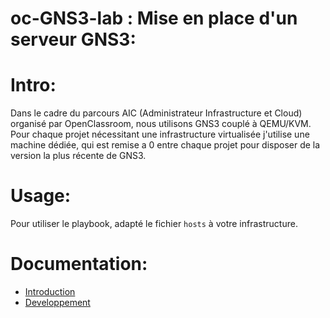 oc-GNS3-lab : Mise en place d'un serveur GNS3:
=====

Intro:
===

Dans le cadre du parcours AIC (Administrateur Infrastructure et Cloud) organisé par OpenClassroom, nous utilisons GNS3 couplé à QEMU/KVM. Pour chaque projet nécessitant une infrastructure virtualisée j'utilise une machine dédiée, qui est remise a 0 entre chaque projet pour disposer de la version la plus récente de GNS3.


Usage:
===
Pour utiliser le playbook, adapté le fichier <code>hosts</code> à votre infrastructure. 

Documentation:
===

- [Introduction](https://github.com/crazyusb/oc-gns3-lab/wiki)
- [Developpement](https://github.com/crazyusb/oc-gns3-lab/wiki/Developpement)